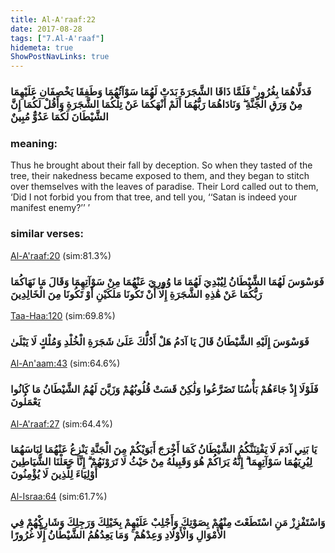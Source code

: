 ```yaml
---
title: Al-A'raaf:22
date: 2017-08-28
tags: ["7.Al-A'raaf"]
hidemeta: true 
ShowPostNavLinks: true 
---
```

### فَدَلَّاهُمَا بِغُرُورٍ ۚ فَلَمَّا ذَاقَا الشَّجَرَةَ بَدَتْ لَهُمَا سَوْآتُهُمَا وَطَفِقَا يَخْصِفَانِ عَلَيْهِمَا مِنْ وَرَقِ الْجَنَّةِ ۖ وَنَادَاهُمَا رَبُّهُمَا أَلَمْ أَنْهَكُمَا عَنْ تِلْكُمَا الشَّجَرَةِ وَأَقُلْ لَكُمَا إِنَّ الشَّيْطَانَ لَكُمَا عَدُوٌّ مُبِينٌ
### meaning: 
Thus he brought about their fall by deception. So when they tasted of the tree, their nakedness became exposed to them, and they began to stitch over themselves with the leaves of paradise. Their Lord called out to them, ‘Did I not forbid you from that tree, and tell you, ‘‘Satan is indeed your manifest enemy?’’ ’
### similar verses: 

[Al-A'raaf:20](/7/20) (sim:81.3%)

### فَوَسْوَسَ لَهُمَا الشَّيْطَانُ لِيُبْدِيَ لَهُمَا مَا وُورِيَ عَنْهُمَا مِنْ سَوْآتِهِمَا وَقَالَ مَا نَهَاكُمَا رَبُّكُمَا عَنْ هَٰذِهِ الشَّجَرَةِ إِلَّا أَنْ تَكُونَا مَلَكَيْنِ أَوْ تَكُونَا مِنَ الْخَالِدِينَ

[Taa-Haa:120](/20/120) (sim:69.8%)

### فَوَسْوَسَ إِلَيْهِ الشَّيْطَانُ قَالَ يَا آدَمُ هَلْ أَدُلُّكَ عَلَىٰ شَجَرَةِ الْخُلْدِ وَمُلْكٍ لَا يَبْلَىٰ

[Al-An'aam:43](/6/43) (sim:64.6%)

### فَلَوْلَا إِذْ جَاءَهُمْ بَأْسُنَا تَضَرَّعُوا وَلَٰكِنْ قَسَتْ قُلُوبُهُمْ وَزَيَّنَ لَهُمُ الشَّيْطَانُ مَا كَانُوا يَعْمَلُونَ

[Al-A'raaf:27](/7/27) (sim:64.4%)

### يَا بَنِي آدَمَ لَا يَفْتِنَنَّكُمُ الشَّيْطَانُ كَمَا أَخْرَجَ أَبَوَيْكُمْ مِنَ الْجَنَّةِ يَنْزِعُ عَنْهُمَا لِبَاسَهُمَا لِيُرِيَهُمَا سَوْآتِهِمَا ۗ إِنَّهُ يَرَاكُمْ هُوَ وَقَبِيلُهُ مِنْ حَيْثُ لَا تَرَوْنَهُمْ ۗ إِنَّا جَعَلْنَا الشَّيَاطِينَ أَوْلِيَاءَ لِلَّذِينَ لَا يُؤْمِنُونَ

[Al-Israa:64](/17/64) (sim:61.7%)

### وَاسْتَفْزِزْ مَنِ اسْتَطَعْتَ مِنْهُمْ بِصَوْتِكَ وَأَجْلِبْ عَلَيْهِمْ بِخَيْلِكَ وَرَجِلِكَ وَشَارِكْهُمْ فِي الْأَمْوَالِ وَالْأَوْلَادِ وَعِدْهُمْ ۚ وَمَا يَعِدُهُمُ الشَّيْطَانُ إِلَّا غُرُورًا
